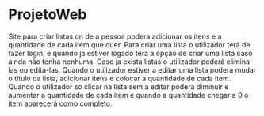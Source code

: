 # ProjetoWeb
Site para criar listas on de a pessoa podera adicionar os itens e a quantidade de cada item que quer.
Para criar uma lista o utilizador terá de fazer login, e quando ja estiver logado terá a opçao de criar uma lista caso ainda não tenha nenhuma.
Caso ja exista listas o utilizador poderá elimina-las ou edita-las.
Quando o utilizador estiver a editar uma lista podera mudar o titulo da lista, adicionar itens e colocar a quantidade de cada item.
Quando o utilizador so clicar na lista sem a editar podera diminuir e aumentar a quantidade de cada item e quando a quantidade chegar a 0 o item aparecerá como completo.
